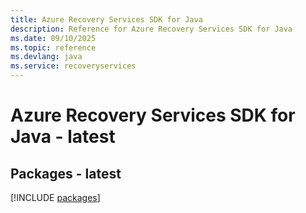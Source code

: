 ```yaml
---
title: Azure Recovery Services SDK for Java
description: Reference for Azure Recovery Services SDK for Java
ms.date: 09/10/2025
ms.topic: reference
ms.devlang: java
ms.service: recoveryservices
---
```

# Azure Recovery Services SDK for Java - latest
## Packages - latest
[!INCLUDE [packages](recovery-services-index.md)]